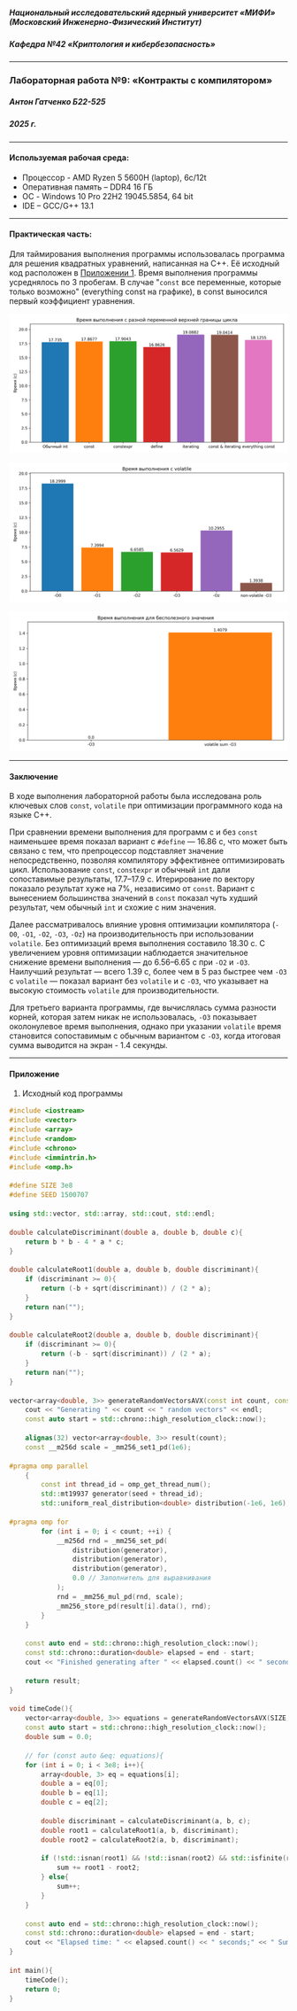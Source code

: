 ##### Национальный исследовательский ядерный университет «МИФИ» (Московский Инженерно-Физический Институт)

##### Кафедра №42 «Криптология и кибербезопасность»

---

### Лабораторная работа №9: «Контракты с компилятором»

##### Антон Гатченко Б22-525

##### 2025 г.

---

#### Используемая рабочая среда:

- Процессор - AMD Ryzen 5 5600H (laptop), 6c/12t
- Оперативная память – DDR4 16 ГБ
- ОС - Windows 10 Pro 22H2 19045.5854, 64 bit
- IDE – GCC/G++ 13.1

---

#### Практическая часть:

Для таймирования выполнения программы использовалась программа для решения квадратных уравнений, написанная на C++. Её исходный код расположен в [Приложении 1](#Приложение-1). Время выполнения программы усреднялось по 3 пробегам. В случае "`const` все переменные, которые только возможно" (everything const на графике), в const выносился первый коэффициент уравнения.

![image-20250606182633603](assets/image-20250606182633603.png)

![image-20250606183822358](assets/image-20250606183822358.png)

![1](assets/1.png)

----

#### Заключение

В ходе выполнения лабораторной работы была исследована роль ключевых слов `const`, `volatile` при оптимизации программного кода на языке C++.

При сравнении времени выполнения для программ с и без `const` наименьшее время показал вариант с `#define` — $16.86$ с, что может быть связано с тем, что препроцессор подставляет значение непосредственно, позволяя компилятору эффективнее оптимизировать цикл. Использование `const`, `constexpr` и обычный `int` дали сопоставимые результаты, $17.7–17.9$ с. Итерирование по вектору показало результат хуже на $7$%, независимо от `const`. Вариант с вынесением большинства значений в `const` показал чуть худший результат, чем обычный `int` и схожие с ним значения.

Далее рассматривалось влияние уровня оптимизации компилятора (`-O0`, `-O1`, `-O2`, `-O3`, `-Oz`) на производительность при использовании `volatile`. Без оптимизаций время выполнения составило $18.30$ с. С увеличением уровня оптимизации наблюдается значительное снижение времени выполнения — до $6.56–6.65$ с при `-O2` и `-O3`. Наилучший результат — всего $1.39$ с, более чем в $5$ раз быстрее чем `-O3` с `volatile` — показал вариант без `volatile` и с `-O3`, что указывает на высокую стоимость `volatile` для производительности.

Для третьего варианта программы, где вычислялась сумма разности корней, которая затем никак не использовалась, `-O3` показывает околонулевое время выполнения, однако при указании `volatile` время становится сопоставимым с обычным вариантом с `-O3`, когда итоговая сумма выводится на экран - $1.4$ секунды.

----

#### Приложение

1. <a id=Приложение-1>Исходный код программы</a>

```c++
#include <iostream>
#include <vector>
#include <array>
#include <random>
#include <chrono>
#include <immintrin.h>
#include <omp.h>

#define SIZE 3e8
#define SEED 1500707

using std::vector, std::array, std::cout, std::endl;

double calculateDiscriminant(double a, double b, double c){
    return b * b - 4 * a * c;
}

double calculateRoot1(double a, double b, double discriminant){
    if (discriminant >= 0){
        return (-b + sqrt(discriminant)) / (2 * a);
    }
    return nan("");
}

double calculateRoot2(double a, double b, double discriminant){
    if (discriminant >= 0){
        return (-b - sqrt(discriminant)) / (2 * a);
    }
    return nan("");
}

vector<array<double, 3>> generateRandomVectorsAVX(const int count, const int seed) {
    cout << "Generating " << count << " random vectors" << endl;
    const auto start = std::chrono::high_resolution_clock::now();

    alignas(32) vector<array<double, 3>> result(count);
    const __m256d scale = _mm256_set1_pd(1e6);

#pragma omp parallel
    {
        const int thread_id = omp_get_thread_num();
        std::mt19937 generator(seed + thread_id);
        std::uniform_real_distribution<double> distribution(-1e6, 1e6);

#pragma omp for
        for (int i = 0; i < count; ++i) {
            __m256d rnd = _mm256_set_pd(
                distribution(generator),
                distribution(generator),
                distribution(generator),
                0.0 // Заполнитель для выравнивания
            );
            rnd = _mm256_mul_pd(rnd, scale);
            _mm256_store_pd(result[i].data(), rnd);
        }
    }

    const auto end = std::chrono::high_resolution_clock::now();
    const std::chrono::duration<double> elapsed = end - start;
	cout << "Finished generating after " << elapsed.count() << " seconds" << endl;

    return result;
}

void timeCode(){
    vector<array<double, 3>> equations = generateRandomVectorsAVX(SIZE, SEED);
	const auto start = std::chrono::high_resolution_clock::now();
    double sum = 0.0;

    // for (const auto &eq: equations){
    for (int i = 0; i < 3e8; i++){
        array<double, 3> eq = equations[i];
        double a = eq[0];
        double b = eq[1];
        double c = eq[2];

        double discriminant = calculateDiscriminant(a, b, c);
        double root1 = calculateRoot1(a, b, discriminant);
        double root2 = calculateRoot2(a, b, discriminant);

        if (!std::isnan(root1) && !std::isnan(root2) && std::isfinite(root1) && std::isfinite(root2)){
            sum += root1 - root2;
        } else{
            sum++;
        }
    }

    const auto end = std::chrono::high_resolution_clock::now();
    const std::chrono::duration<double> elapsed = end - start;
    cout << "Elapsed time: " << elapsed.count() << " seconds;" << " Sum: " << sum << endl;
}

int main(){
    timeCode();
    return 0;
}
```

